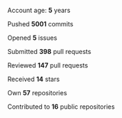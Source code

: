 Account age: **5** years

Pushed **5001** commits

Opened **5** issues

Submitted **398** pull requests

Reviewed **147** pull requests

Received **14** stars

Own **57** repositories

Contributed to **16** public repositories

